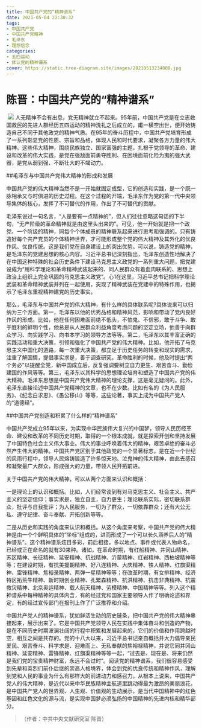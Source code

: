 ```yaml
---
title: 中国共产党的“精神谱系”
date: 2021-05-04 22:30:32
tags:
- 中国共产党
- 中国共产党精神
- 毛泽东
- 理想信念
categories:
- 五四运动
- 体认党的精神谱系
cover: https://static.tree-diagram.site/images/20210513234008.jpg
---
```


# 陈晋：中国共产党的“精神谱系”

​		![](中国共产党的“精神谱系”.jpg)
		人无精神不会有出息，党无精神就立不起来。95年前，中国共产党是在立志救国救民的先进人群经历五四运动的精神洗礼之后成立的，甫一横空出世，便开始铸造自己不同于其他政党的精神气质。在95年的奋斗历程中，中国共产党培育形成了一系列彰显党的性质、宗旨和品格，体现人民和时代要求，凝聚各方力量的伟大精神。这些伟大精神，围绕民族独立、国家富强的主题，扎根于党领导的革命、建设和改革的伟大实践，是党在强敌面前勇夺胜利、在困境面前化险为夷的强大武器，是党从弱到强、不断壮大的不竭动力。

##毛泽东与中国共产党伟大精神的形成和发展

中国共产党的伟大精神当然不是一开始就固定成型，它的创造和实践，是一个既一脉相承又与时俱进的历史过程。在这个过程的开端，毛泽东作为党的第一代中央领导集体的核心，发挥了不可替代的作用，作出了不可替代的贡献。

毛泽东说过一句名言，“人是要有一点精神的”，但人们往往忽略这句话的下半句，“无产阶级的革命精神就是由这里头出来的”。可见，他一开始就是把一个政党、一个阶级的精神，同每个个体成员的精神联系起来进行思考和强调的。只有铸造好每个共产党员的个体精神世界，才可能形成整个党的伟大精神及其外化的优良作风、优良传统。这是我们党在自身建设上的突出优势。可以说，铸造党的精神，是毛泽东的党建思想的核心内容。习近平总书记深刻指出，毛泽东创造性地解决了在中国这种特殊的社会历史条件下建设马克思主义政党的一系列重大问题，把党建设成为“用科学理论和革命精神武装起来的、同人民群众有着血肉联系的、思想上政治上组织上完全巩固的马克思主义政党”。心1在这里，习近平总书记把科学理论武装和革命精神武装并列在一起使用，突现了精神武装在党建中的特殊作用，也揭示了毛泽东重视精神建党的历史事实。

那么，毛泽东与中国共产党的伟大精神，有什么样的具体联系呢?具体说来可以归纳为三个方面。第一，毛泽东以他的优秀品格和精神风范，影响和带动了党内良好作风的形成。比如，他在任何困难面前绝不低头，不怕鬼、不信邪，敢于斗争、敢于胜利的鲜明个性，他总是从人民群众利益角度考虑问题的坚定立场，他善于向群众学习、向实践学习、向书本学习的领导方法等等。第二，毛泽东以其丰富正确的实践活动和重大决策，引领和强化了中国共产党的伟大精神。比如，他开拓了马克思主义中国化的道路，每一次重大决策，都立足于历史任务的转变和现实的需求，注重了解国情，提倡事实求是，善于调查研究，革命胜利的时候，他及时提出“两个务必”以提醒全党，新中国成立后，反复强调要树立自力更生、艰苦奋斗、勤俭建国的作风等等。第三，毛泽东以其科学的思想理论培育和塑造了中国共产党的伟大精神。毛泽东思想是中国共产党伟大精神的理论支撑，这是毫无疑问的。此外，毛泽东直接论述中国共产党精神的文章，也不在少数。比如有名的《为人民服务》、《纪念白求恩》、《愚公移山》等等，这些论著，事实上成为中国共产党人的“道德经”。

##中国共产党创造和积累了什么样的“精神谱系"

中国共产党成立95年以来，为实现中华民族伟大复兴的中国梦，领导人民历经革命、建设和改革的不同历史时期，取得的一个根本成就，就是探索开创和坚持发展了中国特色社会主义伟大事业。伟大的事业呼唤着伟大的精神，艰苦卓绝的奋斗必然产生伟大的精神。中国共产党区别于其他政党的一个显著标志，是在近一个世纪的风雨行程中，领导人民熔铸锻造了许多惊天地、泣鬼神的伟大精神，由此去感召和凝聚最广大群众，形成强大的力量，带领人民开拓前进。

关于中国共产党的伟大精神，可以从两个方面来认识和概括：

一是理论上的认识和概括。比如，人们经常谈到有对马克思主义、社会主义、共产主义的坚定信仰；事实求是，独立自主，自力更生；理论联系实际，密切联系群众，批评与自我批评；为人民服务，一切为了群众，一切依靠群众；还有大公无私、遵守纪律、奋斗奉献、开拓创新等等。

二是从历史和实践的角度来认识和概括。从这个角度来考察，中国共产党的伟大精神是由一个个鲜明具体的“坐标”组成的，进而形成了一个可以长久涵养后人的“精神谱系”。这个精神谱系炫目多彩，前后相接，多以地点、事件或代表人物命名，已经或正在命名的就有30来种。诸如，在革命时期，有红船精神、井冈山精神、苏区精神、长征精神、延安精神、抗战精神、沂蒙精神、红岩精神、西柏坡精神等等；在建设时期，有抗美援朝精神、好八连精神、大庆精神、铁人精神、红旗渠精神、雷锋精神、焦裕录精神、两弹一星精神等等；在改革时期，有女排精神、经济特区拓荒牛精神、新时期创业精神、孔繁森精神、抗洪精神、抗击非典精神、抗震救灾精神、北京奥运精神、载人航天精神、劳模精神、中国精神等等。列入这个精神谱系中每种精神的具体内含，有的经过党和国家主要领导人作了明确论述和界定，有的经过宣传部门在报刊上作了广泛推荐和介绍。

中国共产党人的精神谱系，犹如鲜活生动的历史链条，把中国共产党的伟大精神串接起来，展示出来了。它是中国共产党领导人民在实践中集体奋斗和创造的产物，是在不同历史时期波澜壮阔的行程中积累和发展起来的，它们的价值和作用跨越时空，相互之间是共存的。党的十八大以来，习近平总书记亲自概括并大力倡导亲民爱民、艰苦奋斗、科学求是、迎难而上、无私奉献的焦裕禄精神，并说它同井冈山精神、延安精神、雷锋精神、红旗渠精神等等一起，“过去是、现在是、将来仍然是我们党的宝贵精神财富，永远不会过时”。阅读党的精神谱系，我们很容易感受到先辈和英烈们前仆后继的崇高人格境界，体会到党的优良传统和精神作风，理解到党和人民的事业为什么有那样大的前进动力和感召力。从根本上说来，中国共产党人的伟大精神，是近代以来中华民族精神主航道里跳动得最为激昂的美丽浪花，是中国共产党人的世界观、人生观、价值观的生动展示，是当代中国精神中的红色基因和红色文化的源与流，是实现中国梦必须弘扬的中国精神的先进内核和精华部分。

> （作者：中共中央文献研究室 陈晋）